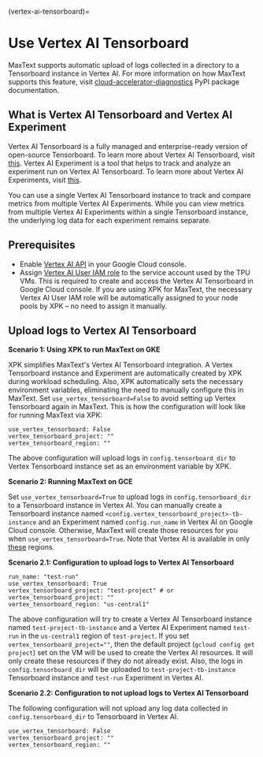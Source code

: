 <!--
 Copyright 2023–2025 Google LLC

 Licensed under the Apache License, Version 2.0 (the "License");
 you may not use this file except in compliance with the License.
 You may obtain a copy of the License at

    https://www.apache.org/licenses/LICENSE-2.0

 Unless required by applicable law or agreed to in writing, software
 distributed under the License is distributed on an "AS IS" BASIS,
 WITHOUT WARRANTIES OR CONDITIONS OF ANY KIND, either express or implied.
 See the License for the specific language governing permissions and
 limitations under the License.
-->

(vertex-ai-tensorboard)=
# Use Vertex AI Tensorboard

MaxText supports automatic upload of logs collected in a directory to a Tensorboard instance in Vertex AI. For more information on how MaxText supports this feature, visit [cloud-accelerator-diagnostics](https://pypi.org/project/cloud-accelerator-diagnostics) PyPI package documentation.

## What is Vertex AI Tensorboard and Vertex AI Experiment
Vertex AI Tensorboard is a fully managed and enterprise-ready version of open-source Tensorboard. To learn more about Vertex AI Tensorboard, visit [this](https://cloud.google.com/vertex-ai/docs/experiments/tensorboard-introduction). Vertex AI Experiment is a tool that helps to track and analyze an experiment run on Vertex AI Tensorboard. To learn more about Vertex AI Experiments, visit [this](https://cloud.google.com/vertex-ai/docs/experiments/intro-vertex-ai-experiments). 

You can use a single Vertex AI Tensorboard instance to track and compare metrics from multiple Vertex AI Experiments. While you can view metrics from multiple Vertex AI Experiments within a single Tensorboard instance, the underlying log data for each experiment remains separate.

## Prerequisites
* Enable [Vertex AI API](https://cloud.google.com/vertex-ai/docs/start/cloud-environment#enable_vertexai_apis) in your Google Cloud console.
* Assign [Vertex AI User IAM role](https://cloud.google.com/vertex-ai/docs/general/access-control#aiplatform.user) to the service account used by the TPU VMs. This is required to create and access the Vertex AI Tensorboard in Google Cloud console. If you are using XPK for MaxText, the necessary Vertex AI User IAM role will be automatically assigned to your node pools by XPK – no need to assign it manually.

## Upload logs to Vertex AI Tensorboard
**Scenario 1: Using XPK to run MaxText on GKE**

XPK simplifies MaxText's Vertex AI Tensorboard integration. A Vertex Tensorboard instance and Experiment are automatically created by XPK during workload scheduling. Also, XPK automatically sets the necessary environment variables, eliminating the need to manually configure this in MaxText. Set `use_vertex_tensorboard=False` to avoid setting up Vertex Tensorboard again in MaxText. This is how the configuration will look like for running MaxText via XPK:
```
use_vertex_tensorboard: False
vertex_tensorboard_project: ""
vertex_tensorboard_region: ""
```
The above configuration will upload logs in `config.tensorboard_dir` to Vertex Tensorboard instance set as an environment variable by XPK.

**Scenario 2: Running MaxText on GCE**

Set `use_vertex_tensorboard=True` to upload logs in `config.tensorboard_dir` to a Tensorboard instance in Vertex AI. You can manually create a Tensorboard instance named `<config.vertex_tensorboard_project>-tb-instance` and an Experiment named `config.run_name` in Vertex AI on Google Cloud console. Otherwise, MaxText will create those resources for you when `use_vertex_tensorboard=True`. Note that Vertex AI is available in only [these](https://cloud.google.com/vertex-ai/docs/general/locations#available-regions) regions.

**Scenario 2.1: Configuration to upload logs to Vertex AI Tensorboard**

```
run_name: "test-run"
use_vertex_tensorboard: True
vertex_tensorboard_project: "test-project" # or vertex_tensorboard_project: ""
vertex_tensorboard_region: "us-central1"
```
The above configuration will try to create a Vertex AI Tensorboard instance named `test-project-tb-instance` and a Vertex AI Experiment named `test-run` in the `us-central1` region of `test-project`. If you set `vertex_tensorboard_project=""`, then the default project (`gcloud config get project`) set on the VM will be used to create the Vertex AI resources. It will only create these resources if they do not already exist. Also, the logs in `config.tensorboard_dir` will be uploaded to `test-project-tb-instance` Tensorboard instance and `test-run` Experiment in Vertex AI.

**Scenario 2.2: Configuration to not upload logs to Vertex AI Tensorboard**

The following configuration will not upload any log data collected in `config.tensorboard_dir` to Tensorboard in Vertex AI.
```
use_vertex_tensorboard: False
vertex_tensorboard_project: ""
vertex_tensorboard_region: ""
```
